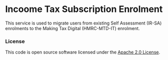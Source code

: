 
# Incoome Tax Subscription Enrolment

This service is used to migrate users from existing Self Assessment (IR-SA) enrolments to the Making Tax Digital (HMRC-MTD-IT)
enrolment.

### License

This code is open source software licensed under the [Apache 2.0 License]("http://www.apache.org/licenses/LICENSE-2.0.html").